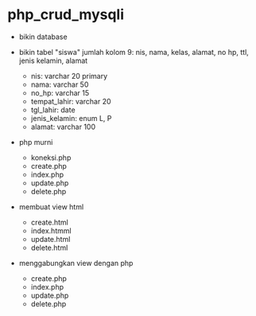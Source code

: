 # php_crud_mysqli

- bikin database
- bikin tabel "siswa" jumlah kolom 9: nis, nama, kelas, alamat, no hp, ttl, jenis kelamin, alamat
    - nis: varchar 20 primary
    - nama: varchar 50
    - no_hp: varchar 15
    - tempat_lahir: varchar 20
    - tgl_lahir: date
    - jenis_kelamin: enum L, P
    - alamat: varchar 100
- php murni
    - koneksi.php
    - create.php
    - index.php
    - update.php
    - delete.php

- membuat view html
    - create.html
    - index.htmml
    - update.html
    - delete.html

- menggabungkan view dengan php
    - create.php
    - index.php
    - update.php
    - delete.php
